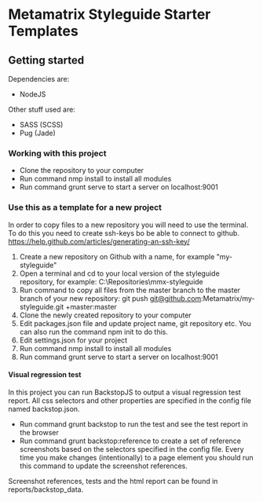 # Metamatrix Styleguide Starter Templates

## Getting started

Dependencies are:
* NodeJS

Other stuff used are:
* SASS (SCSS)
* Pug (Jade)

### Working with this project

* Clone the repository to your computer
* Run command nmp install to install all modules
* Run command grunt serve to start a server on localhost:9001

### Use this as a template for a new project

In order to copy files to a new repository you will need to use the terminal. To do this you need to create ssh-keys bo be able to connect to github. https://help.github.com/articles/generating-an-ssh-key/

1. Create a new repository on Github with a name, for example "my-styleguide"
2. Open a terminal and cd to your local version of the styleguide repository, for example: C:\Repositories\mmx-styleguide
3. Run command to copy all files from the master branch to the master branch of your new repository: git push git@github.com:Metamatrix/my-styleguide.git +master:master
4. Clone the newly created repository to your computer
5. Edit packages.json file and update project name, git repository etc. You can also run the command npm init to do this.
6. Edit settings.json for your project
7. Run command nmp install to install all modules
8. Run command grunt serve to start a server on localhost:9001

#### Visual regression test

In this project you can run BackstopJS to output a visual regression test report. All css selectors and other properties are specified in the config file named backstop.json.

* Run command grunt backstop to run the test and see the test report in the browser
* Run command grunt backstop:reference to create a set of reference screenshots based on the selectors specified in the config file. Every time you make changes (intentionally) to a page element you should run this command to update the screenshot references.

Screenshot references, tests and the html report can be found in reports/backstop_data.